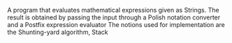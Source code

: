 A program that evaluates mathematical expressions given as Strings. The result is obtained by passing the input through a Polish notation converter and a Postfix expression evaluator
The notions used for implementation are the Shunting-yard algorithm, Stack

